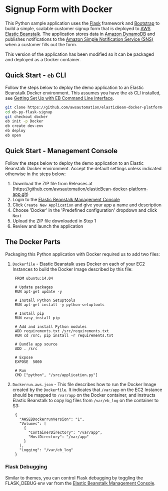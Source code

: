 # Signup Form with Docker
This Python sample application uses the [Flask](http://flask.pocoo.org/) framework and [Bootstrap](http://getbootstrap.com/) to build a simple, scalable customer signup form that is deployed to [AWS Elastic Beanstalk](http://aws.amazon.com/elasticbeanstalk/). The application stores data in [Amazon DynamoDB](http://aws.amazon.com/dynamodb/) and publishes notifications to the [Amazon Simple Notification Service (SNS)](http://aws.amazon.com/sns/) when a customer fills out the form.

This version of the application has been modified so it can be packaged and deployed as a Docker container. 

## Quick Start - `eb` CLI
Follow the steps below to deploy the demo application to an Elastic Beanstalk Docker environment. This assumes you have the `eb` CLI installed, see [Getting Set Up with EB Command Line Interface](http://docs.aws.amazon.com/elasticbeanstalk/latest/dg/eb-cli3-getting-set-up.html).

```bash
git clone https://github.com/awsautomation/elasticBean-docker-platform-app.git
cd eb-py-flask-signup
git checkout docker
eb init -p Docker
eb create dev-env
eb deploy
eb open
```

## Quick Start - Management Console
Follow the steps below to deploy the demo application to an Elastic Beanstalk Docker environment. Accept the default settings unless indicated otherwise in the steps below:

1. Download the ZIP file from Releases at [https://github.com/awsautomation/elasticBean-docker-platform-app.git)
2. Login to the [Elastic Beanstalk Management Console](https://console.aws.amazon.com/elasticbeanstalk)
3. Click `Create New Application` and give your app a name and description
4. Choose 'Docker' in the 'Predefined configuration' dropdown and click `Next`
5. Upload the ZIP file downloaded in Step 1
6. Review and launch the application

## The Docker Parts
Packaging this Python application with Docker required us to add two files:

1. `Dockerfile` - Elastic Beanstalk uses Docker on each of your EC2 Instances to build the Docker Image described by this file:

        FROM ubuntu:14.04

        # Update packages
        RUN apt-get update -y

        # Install Python Setuptools
        RUN apt-get install -y python-setuptools

        # Install pip
        RUN easy_install pip

        # Add and install Python modules
        ADD requirements.txt /src/requirements.txt
        RUN cd /src; pip install -r requirements.txt

        # Bundle app source
        ADD . /src

        # Expose
        EXPOSE  5000

        # Run
        CMD ["python", "/src/application.py"]
        
2. `Dockerrun.aws.json` - This file describes how to run the Docker Image created by the `Dockerfile`. It indicates that `/var/app` on the EC2 Instance should be mapped to `/var/app` on the Docker container, and instructs Elastic Beanstalk to copy log files from `/var/eb_log` on the container to S3:

        {
          "AWSEBDockerrunVersion": "1",
          "Volumes": [
            {
              "ContainerDirectory": "/var/app",
              "HostDirectory": "/var/app"
            }
          ],
          "Logging": "/var/eb_log"
        }

### Flask Debugging
Similar to themes, you can control Flask debugging by toggling the FLASK_DEBUG env var from the [Elastic Beanstalk Management Console](https://console.aws.amazon.com/elasticbeanstalk).
